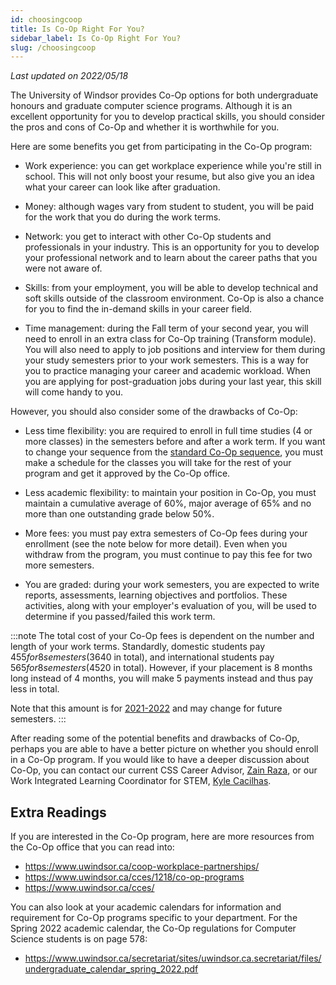 ```yaml
---
id: choosingcoop
title: Is Co-Op Right For You?
sidebar_label: Is Co-Op Right For You?
slug: /choosingcoop
---
```


_Last updated on 2022/05/18_

The University of Windsor provides Co-Op options for both undergraduate honours and graduate computer science programs. Although it is an excellent opportunity for you to develop practical skills, you should consider the pros and cons of Co-Op and whether it is worthwhile for you.

Here are some benefits you get from participating in the Co-Op program:

-   Work experience: you can get workplace experience while you're still in school. This will not only boost your resume, but also give you an idea what your career can look like after graduation.

-   Money: although wages vary from student to student, you will be paid for the work that you do during the work terms.

-   Network: you get to interact with other Co-Op students and professionals in your industry. This is an opportunity for you to develop your professional network and to learn about the career paths that you were not aware of.

-   Skills: from your employment, you will be able to develop technical and soft skills outside of the classroom environment. Co-Op is also a chance for you to find the in-demand skills in your career field.

-   Time management: during the Fall term of your second year, you will need to enroll in an extra class for Co-Op training (Transform module). You will also need to apply to job positions and interview for them during your study semesters prior to your work semesters. This is a way for you to practice managing your career and academic workload. When you are applying for post-graduation jobs during your last year, this skill will come handy to you.

However, you should also consider some of the drawbacks of Co-Op:

-   Less time flexibility: you are required to enroll in full time studies (4 or more classes) in the semesters before and after a work term. If you want to change your sequence from the [standard Co-Op sequence](/careers/coop_sequence), you must make a schedule for the classes you will take for the rest of your program and get it approved by the Co-Op office.

-   Less academic flexibility: to maintain your position in Co-Op, you must maintain a cumulative average of 60%, major average of 65% and no more than one outstanding grade below 50%.

-   More fees: you must pay extra semesters of Co-Op fees during your enrollment (see the note below for more detail). Even when you withdraw from the program, you must continue to pay this fee for two more semesters.

-   You are graded: during your work semesters, you are expected to write reports, assessments, learning objectives and portfolios. These activities, along with your employer's evaluation of you, will be used to determine if you passed/failed this work term.

:::note
The total cost of your Co-Op fees is dependent on the number and length of your work terms. Standardly, domestic students pay $455 for 8 semesters ($3640 in total), and international students pay $565 for 8 semesters ($4520 in total). However, if your placement is 8 months long instead of 4 months, you will make 5 payments instead and thus pay less in total.

Note that this amount is for [2021-2022](https://www.uwindsor.ca/coop-workplace-partnerships/317/co-op-fee) and may change for future semesters.
:::

After reading some of the potential benefits and drawbacks of Co-Op, perhaps you are able to have a better picture on whether you should enroll in a Co-Op program. If you would like to have a deeper discussion about Co-Op, you can contact our current CSS Career Advisor, [Zain Raza](mailto:razaz@uwindsor.ca), or our Work Integrated Learning Coordinator for STEM, [Kyle Cacilhas](mailto:cacilhak@uwindsor.ca).

## Extra Readings

If you are interested in the Co-Op program, here are more resources from the Co-Op office that you can read into:

-   https://www.uwindsor.ca/coop-workplace-partnerships/
-   https://www.uwindsor.ca/cces/1218/co-op-programs
-   https://www.uwindsor.ca/cces/

You can also look at your academic calendars for information and requirement for Co-Op programs specific to your department. For the Spring 2022 academic calendar, the Co-Op regulations for Computer Science students is on page 578:

-   https://www.uwindsor.ca/secretariat/sites/uwindsor.ca.secretariat/files/undergraduate_calendar_spring_2022.pdf
